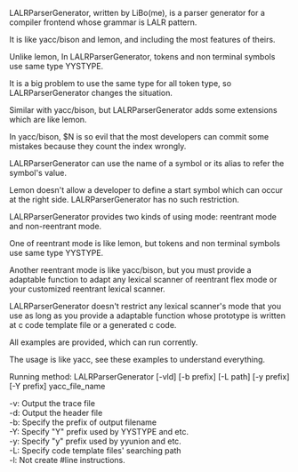 LALRParserGenerator, written by LiBo(me), is a parser generator for a compiler frontend whose grammar is LALR pattern.

It is like yacc/bison and lemon, and including the most features of theirs.

Unlike lemon, In LALRParserGenerator, tokens and non terminal symbols use same type YYSTYPE.

It is a big problem to use the same type for all token type, so LALRParserGenerator changes the situation.

Similar with yacc/bison, but LALRParserGenerator adds some extensions which are like lemon.

In yacc/bison, $N is so evil that the most developers can commit some mistakes because they count 
the index wrongly.

LALRParserGenerator can use the name of a symbol or its alias to refer the symbol's value.

Lemon doesn't allow a developer to define a start symbol which can occur at the right side.
LALRParserGenerator has no such restriction.

LALRParserGenerator provides two kinds of using mode: reentrant mode and non-reentrant mode.

One of reentrant mode is like lemon, but tokens and non terminal symbols use same type YYSTYPE.

Another reentrant mode is like yacc/bison, but you must provide a adaptable function to adapt any lexical scanner of reentrant flex mode or your customized reentrant lexical scanner.

LALRParserGenerator doesn't restrict any lexical scanner's mode that you use as long as 
you provide a adaptable function whose prototype is written at c code template file or a generated c code.

All examples are provided, which can run corrently.

The usage is like yacc, see these examples to understand everything.

Running method:
LALRParserGenerator [-vld] [-b prefix] [-L path] [-y prefix] [-Y prefix] yacc_file_name

-v: Output the trace file<br>
-d: Output the header file<br>
-b: Specify the prefix of output filename<br>
-Y: Specify "Y" prefix used by YYSTYPE and etc.<br>
-y: Specify "y" prefix used by yyunion and etc.<br>
-L: Specify code template files' searching path<br>
-l: Not create #line instructions.<br>